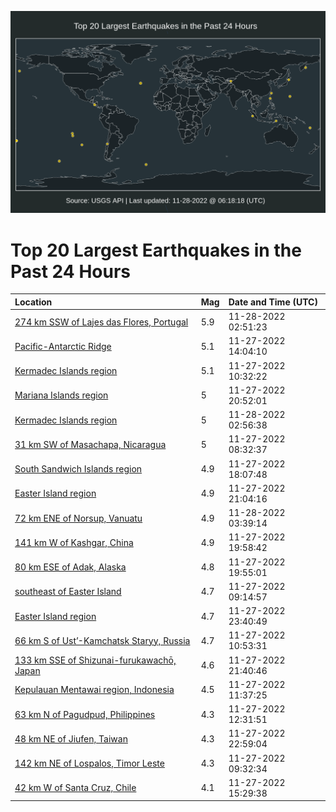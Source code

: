 ![Map](./map.png)

# Top 20 Largest Earthquakes in the Past 24 Hours

| Location | Mag | Date and Time (UTC) |
|:---|:---|:---|
| [274 km SSW of Lajes das Flores, Portugal](https://earthquake.usgs.gov/earthquakes/eventpage/us7000isuh) | 5.9 | 11-28-2022 02:51:23 |
| [Pacific-Antarctic Ridge](https://earthquake.usgs.gov/earthquakes/eventpage/us7000isrh) | 5.1 | 11-27-2022 14:04:10 |
| [Kermadec Islands region](https://earthquake.usgs.gov/earthquakes/eventpage/us7000isqh) | 5.1 | 11-27-2022 10:32:22 |
| [Mariana Islands region](https://earthquake.usgs.gov/earthquakes/eventpage/us7000issy) | 5 | 11-27-2022 20:52:01 |
| [Kermadec Islands region](https://earthquake.usgs.gov/earthquakes/eventpage/us7000isus) | 5 | 11-28-2022 02:56:38 |
| [31 km SW of Masachapa, Nicaragua](https://earthquake.usgs.gov/earthquakes/eventpage/us7000isq2) | 5 | 11-27-2022 08:32:37 |
| [South Sandwich Islands region](https://earthquake.usgs.gov/earthquakes/eventpage/us7000iss3) | 4.9 | 11-27-2022 18:07:48 |
| [Easter Island region](https://earthquake.usgs.gov/earthquakes/eventpage/us7000issz) | 4.9 | 11-27-2022 21:04:16 |
| [72 km ENE of Norsup, Vanuatu](https://earthquake.usgs.gov/earthquakes/eventpage/us7000isuv) | 4.9 | 11-28-2022 03:39:14 |
| [141 km W of Kashgar, China](https://earthquake.usgs.gov/earthquakes/eventpage/us7000issn) | 4.9 | 11-27-2022 19:58:42 |
| [80 km ESE of Adak, Alaska](https://earthquake.usgs.gov/earthquakes/eventpage/us7000issm) | 4.8 | 11-27-2022 19:55:01 |
| [southeast of Easter Island](https://earthquake.usgs.gov/earthquakes/eventpage/us7000isqn) | 4.7 | 11-27-2022 09:14:57 |
| [Easter Island region](https://earthquake.usgs.gov/earthquakes/eventpage/us7000isu0) | 4.7 | 11-27-2022 23:40:49 |
| [66 km S of Ust’-Kamchatsk Staryy, Russia](https://earthquake.usgs.gov/earthquakes/eventpage/us7000isqm) | 4.7 | 11-27-2022 10:53:31 |
| [133 km SSE of Shizunai-furukawachō, Japan](https://earthquake.usgs.gov/earthquakes/eventpage/us7000istd) | 4.6 | 11-27-2022 21:40:46 |
| [Kepulauan Mentawai region, Indonesia](https://earthquake.usgs.gov/earthquakes/eventpage/us7000isqv) | 4.5 | 11-27-2022 11:37:25 |
| [63 km N of Pagudpud, Philippines](https://earthquake.usgs.gov/earthquakes/eventpage/us7000isr6) | 4.3 | 11-27-2022 12:31:51 |
| [48 km NE of Jiufen, Taiwan](https://earthquake.usgs.gov/earthquakes/eventpage/us7000istn) | 4.3 | 11-27-2022 22:59:04 |
| [142 km NE of Lospalos, Timor Leste](https://earthquake.usgs.gov/earthquakes/eventpage/us7000isqg) | 4.3 | 11-27-2022 09:32:34 |
| [42 km W of Santa Cruz, Chile](https://earthquake.usgs.gov/earthquakes/eventpage/us7000isrm) | 4.1 | 11-27-2022 15:29:38 |
